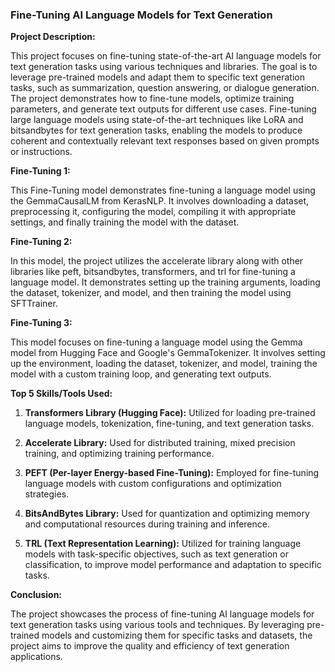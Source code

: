 ### Fine-Tuning AI Language Models for Text Generation

**Project Description:**

This project focuses on fine-tuning state-of-the-art AI language models for text generation tasks using various techniques and libraries. The goal is to leverage pre-trained models and adapt them to specific text generation tasks, such as summarization, question answering, or dialogue generation. The project demonstrates how to fine-tune models, optimize training parameters, and generate text outputs for different use cases. Fine-tuning large language models using state-of-the-art techniques like LoRA and bitsandbytes for text generation tasks, enabling the models to produce coherent and contextually relevant text responses based on given prompts or instructions.

**Fine-Tuning 1:**

This Fine-Tuning model demonstrates fine-tuning a language model using the GemmaCausalLM from KerasNLP. It involves downloading a dataset, preprocessing it, configuring the model, compiling it with appropriate settings, and finally training the model with the dataset.

**Fine-Tuning 2:**

In this model, the project utilizes the accelerate library along with other libraries like peft, bitsandbytes, transformers, and trl for fine-tuning a language model. It demonstrates setting up the training arguments, loading the dataset, tokenizer, and model, and then training the model using SFTTrainer.

**Fine-Tuning 3:**

This model focuses on fine-tuning a language model using the Gemma model from Hugging Face and Google's GemmaTokenizer. It involves setting up the environment, loading the dataset, tokenizer, and model, training the model with a custom training loop, and generating text outputs.

**Top 5 Skills/Tools Used:**

1. **Transformers Library (Hugging Face):** Utilized for loading pre-trained language models, tokenization, fine-tuning, and text generation tasks.

2. **Accelerate Library:** Used for distributed training, mixed precision training, and optimizing training performance.

3. **PEFT (Per-layer Energy-based Fine-Tuning):** Employed for fine-tuning language models with custom configurations and optimization strategies.

4. **BitsAndBytes Library:** Used for quantization and optimizing memory and computational resources during training and inference.

5. **TRL (Text Representation Learning):** Utilized for training language models with task-specific objectives, such as text generation or classification, to improve model performance and adaptation to specific tasks.

**Conclusion:**

The project showcases the process of fine-tuning AI language models for text generation tasks using various tools and techniques. By leveraging pre-trained models and customizing them for specific tasks and datasets, the project aims to improve the quality and efficiency of text generation applications.
